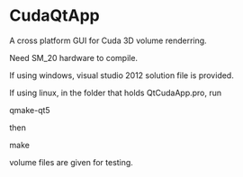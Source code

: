 # CudaQtApp
A cross platform GUI for Cuda 3D volume renderring.

Need SM_20 hardware to compile.

If using windows, visual studio 2012 solution file is provided.

If using linux, in the folder that holds QtCudaApp.pro, run

qmake-qt5

then

make

volume files are given for testing.
